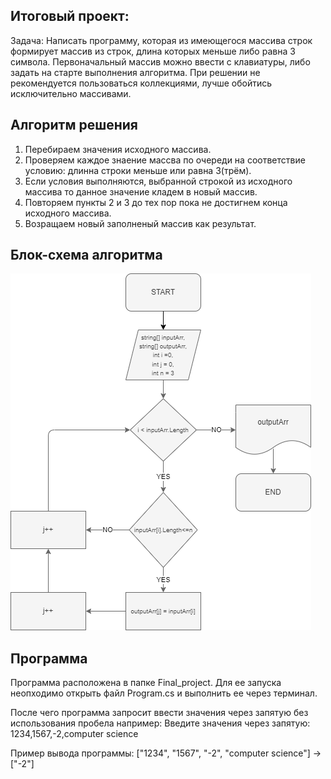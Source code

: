 ﻿## Итоговый проект: ##
Задача: 
Написать программу, которая из имеющегося массива строк формирует массив из строк,
длина которых меньше либо равна 3 символа. Первоначальный массив можно ввести с
клавиатуры, либо задать на старте выполнения алгоритма. При решении не рекомендуется
пользоваться коллекциями, лучше обойтись исключительно массивами.


## Алгоритм решения ##
1. Перебираем значения исходного массива.
2. Проверяем каждое знаение массва по очереди на соответствие условию: длинна строки меньше или равна 3(трём).
3. Если условия выполняются, выбранной строкой из исходного массива то данное значение кладем в новый массив.
4. Повторяем пункты 2 и 3 до тех пор пока не достигнем конца исходного массива.
5. Возращаем новый заполненый массив как результат.

## Блок-схема алгоритма ##

![блок-схема алгоритма](./BlockSchema.png)

## Программа ##

Программа расположена в папке Final_project. Для ее запуска неопходимо открыть файл Program.cs 
и выполнить ее через терминал.

После чего программа запросит ввести значения через запятую без использования пробела
например: Введите значения через запятую: 1234,1567,-2,computer science

Пример вывода программы: 
["1234", "1567", "-2", "computer science"] -> ["-2"]